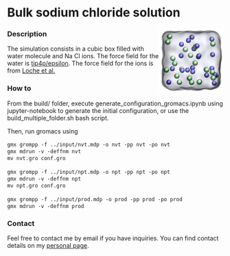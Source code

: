 # Bulk sodium chloride solution

<img align="right" width="30%" src="NaCl.jpg">

### Description

The simulation consists in a cubic box filled with water molecule and 
Na Cl ions. The force field for the water is [tip4p/epsilon](https://doi.org/10.1021/jp410865y). The force field for the ions is from [Loche et al.](https://doi.org/10.1021/acs.jpcb.1c05303)

### How to

From the build/ folder, execute generate_configuration_gromacs.ipynb using jupyter-notebook to generate 
the initial configuration, or use the build_multiple_folder.sh bash script.

Then, run gromacs using
```
gmx grompp -f ../input/nvt.mdp -o nvt -pp nvt -po nvt
gmx mdrun -v -deffnm nvt
mv nvt.gro conf.gro

gmx grompp -f ../input/npt.mdp -o npt -pp npt -po npt
gmx mdrun -v -deffnm npt
mv npt.gro conf.gro

gmx grompp -f ../input/prod.mdp -o prod -pp prod -po prod
gmx mdrun -v -deffnm prod
```

### Contact

Feel free to contact me by email if you have inquiries. You can find contact 
details on my [personal page](https://simongravelle.github.io/).
